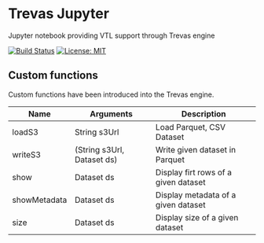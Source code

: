 # Trevas Jupyter

Jupyter notebook providing VTL support through Trevas engine

[![Build Status](https://github.com/InseeFrLab/Trevas-Jupyter/actions/workflows/ci.yml/badge.svg)](https://github.com/InseeFrLab/Trevas-Jupyter/actions/workflows/ci.yml)
[![License: MIT](https://img.shields.io/badge/License-MIT-blue.svg)](https://opensource.org/licenses/MIT)

## Custom functions

Custom functions have been introduced into the Trevas engine.

| Name         | Arguments                  | Description                          |
| ------------ | -------------------------- | ------------------------------------ |
| loadS3       | String s3Url               | Load Parquet, CSV Dataset            |
| writeS3      | (String s3Url, Dataset ds) | Write given dataset in Parquet       |
| show         | Dataset ds                 | Display firt rows of a given dataset |
| showMetadata | Dataset ds                 | Display metadata of a given dataset  |
| size         | Dataset ds                 | Display size of a given dataset      |
